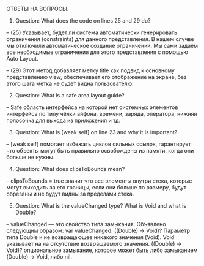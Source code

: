 ОТВЕТЫ НА ВОПРОСЫ.

1. Question: What does the code on lines 25 and 29 do?

– (25) Указывает, будет ли система автоматически генерировать ограничения (constraints) для данного представления. В нашем случве мы отключили автоматическое создание ограничений. Мы сами задаём все необходимые ограничения для этого представления с помощью Auto Layout.

– (29) Этот метод добавляет метку title как подвид к основному представлению view, обеспечивает его отображение на экране, без этого шага метка не будет видна пользователю.

2. Question: What is a safe area layout guide?

– Safe область интерфейса на которой нет системных элементов интерфейса по типу чёлки айфона, времени, заряда, оператора, нижняя полосочка для выхода из приложения и тд.

3. Question: What is [weak self] on line 23 and why it is important?

– [weak self] помогает избежать циклов сильных ссылок, гарантирует что объекты могут быть правильно освобождены из памяти, когда они больше не нужны.

4. Question: What does clipsToBounds mean?

– clipsToBounds = true значит что все элементы внутри стека, которые могут выходить за его границы, если они больше по размеру, будут обрезаны и не будут видны за пределами стека.

5. Question: What is the valueChanged type? What is Void and what is Double?

– valueChanged — это свойство типа замыкания. Объявлено следующим образом: var valueChanged: ((Double) -> Void)? Параметр типа Double и не возвращающее никакого значения (Void). Void указывает на на отсутствие возвращаемого значения. ((Double) -> Void)? опциональное замыкание, которое может быть либо замыканием (Double) -> Void, либо nil.
